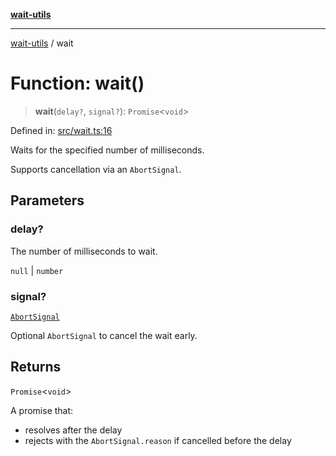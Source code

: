 [**wait-utils**](../README.md)

***

[wait-utils](../globals.md) / wait

# Function: wait()

> **wait**(`delay?`, `signal?`): `Promise`\<`void`\>

Defined in: [src/wait.ts:16](https://github.com/havelessbemore/wait-utils/blob/6097a4da25e21f745253cc3003ada520ffa15a55/src/wait.ts#L16)

Waits for the specified number of milliseconds.

Supports cancellation via an `AbortSignal`.

## Parameters

### delay?

The number of milliseconds to wait.

`null` | `number`

### signal?

[`AbortSignal`](#)

Optional `AbortSignal` to cancel the wait early.

## Returns

`Promise`\<`void`\>

A promise that:
- resolves after the delay
- rejects with the `AbortSignal.reason` if cancelled before the delay
